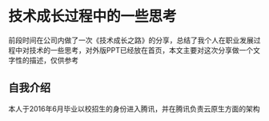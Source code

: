 技术成长过程中的一些思考
===================

前段时间在公司内做了一次《技术成长之路》的分享，总结了我个人在职业发展过程中对技术的一些思考，对外版PPT已经放在首页，本文主要对这次分享做一个文字性的描述，仅供参考

## 自我介绍

本人于2016年6月毕业以校招生的身份进入腾讯，并在腾讯负责云原生方面的架构


